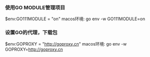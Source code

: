 ### 使用GO MODULE管理项目
$env:GO111MODULE = "on"
macos环境:
go env -w GO111MODULE=on

### 设置GO的代理，下载包
$env:GOPROXY = "http://goproxy.cn"
macos环境:
go env -w GOPROXY=http://goproxy.cn